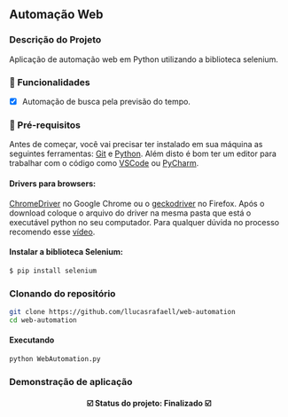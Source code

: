 ## Automação Web

### Descrição do Projeto
Aplicação de automação web em Python utilizando a biblioteca selenium. 
### 📑 Funcionalidades

- [x] Automação de busca pela previsão do tempo.

### 📌 Pré-requisitos

Antes de começar, você vai precisar ter instalado em sua máquina as seguintes ferramentas:
[Git](https://git-scm.com) e [Python](https://www.python.org/). 
Além disto é bom ter um editor para trabalhar com o código como [VSCode](https://code.visualstudio.com/) ou [PyCharm](https://www.jetbrains.com/pt-br/pycharm/download/).

#### Drivers para browsers:
[ChromeDriver](https://sites.google.com/a/chromium.org/chromedriver/downloads) no Google Chrome ou o [geckodriver](https://github.com/mozilla/geckodriver/releases) no Firefox. Após o download coloque o arquivo do driver na mesma pasta que está o executável python no seu computador. Para qualquer dúvida no processo recomendo esse [vídeo](https://www.youtube.com/watch?v=y7OhuSGBt8o).

####  Instalar a biblioteca Selenium:
```bash
$ pip install selenium
```
### Clonando do repositório
```bash
git clone https://github.com/llucasrafaell/web-automation
cd web-automation
```
#### Executando
```bash
python WebAutomation.py
```
### Demonstração de aplicação

<h4 align="center">   
	☑️  Status do projeto: Finalizado ☑️
</h4>

